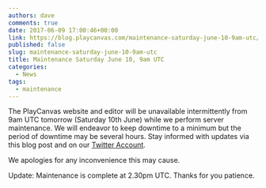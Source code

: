 ```yaml
---
authors: dave
comments: true
date: 2017-06-09 17:00:46+00:00
link: https://blog.playcanvas.com/maintenance-saturday-june-10-9am-utc/
published: false
slug: maintenance-saturday-june-10-9am-utc
title: Maintenance Saturday June 10, 9am UTC
categories:
  - News
tags:
  - maintenance
---
```


The PlayCanvas website and editor will be unavailable intermittently from 9am UTC tomorrow (Saturday 10th June) while we perform server maintenance. We will endeavor to keep downtime to a minimum but the period of downtime may be several hours. Stay informed with updates via this blog post and on our [Twitter Account](https://twitter.com/playcanvas).

We apologies for any inconvenience this may cause.

Update: Maintenance is complete at 2.30pm UTC. Thanks for you patience.
